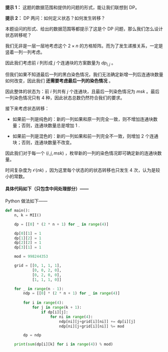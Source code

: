 **提示 1：** 这题的数据范围和提供的问题的形式，能让我们联想到 DP。

**提示 2：** DP 两问：如何定义状态？如何发生转移？

本题设问的形式、给出的数据范围等都提示了这是个 DP 问题，那么我们怎么设计状态转移呢？

我们无非是一层一层地考虑这个 $2\times n$ 的方格矩阵。而为了发生递推关系，一定是竖着一列一列考虑。

因此我们考虑前 $i$ 列形成 $j$ 个连通块的方案数量为 $dp_{i,j}$ 。

但我们如果不知道最后一列的黑白染色情况，我们无法确定新增一列后连通块数量如何改变，因此我们 **还需要考虑最后一列的染色情况** 。

因此整体的状态为：前 $i$ 列共有 $j$ 个连通块，且最后一列染色情况为 $msk$ 。最后一列染色情况只有 $4$ 种，因此状态总数仍然符合我们的要求。

接下来考虑状态转移：

- 如果前一列是纯色的：新的一列如果和原一列完全一致，则不增加连通块数量；否则，连通块数量总是增加 $1$ .

- 如果前一列是混色的：新的一列如果和前一列完全不一致，则增加 $2$ 个连通块；否则，连通块数量不改变。

因此我们对于每一个 $(i,j,msk)$ ，枚举新的一列的染色情况即可确定新的连通块数量。

时间复杂度为 $\mathcal{O}(nk)$ ，因为这里每个状态的的状态转移也只发生 $4$ 次，认为是较小的常数。

#### 具体代码如下（只包含中间处理部分）——

Python 做法如下——

```Python []
def main():
    n, k = MII()

    dp = [[0] * (2 * n + 1) for _ in range(4)]

    dp[0][1] = 1
    dp[1][2] = 1
    dp[2][2] = 1
    dp[3][1] = 1

    mod = 998244353

    grid = [[0, 1, 1, 1],
            [0, 0, 2, 0],
            [0, 2, 0, 0],
            [1, 1, 1, 0]]

    for _ in range(n - 1):
        ndp = [[0] * (2 * n + 1) for _ in range(4)]
        
        for i in range(4):
            for j in range(k + 1):
                if dp[i][j]:
                    for ni in range(4):
                        ndp[ni][j+grid[i][ni]] += dp[i][j]
                        ndp[ni][j+grid[i][ni]] %= mod

        dp = ndp

    print(sum(dp[i][k] for i in range(4)) % mod)
```
